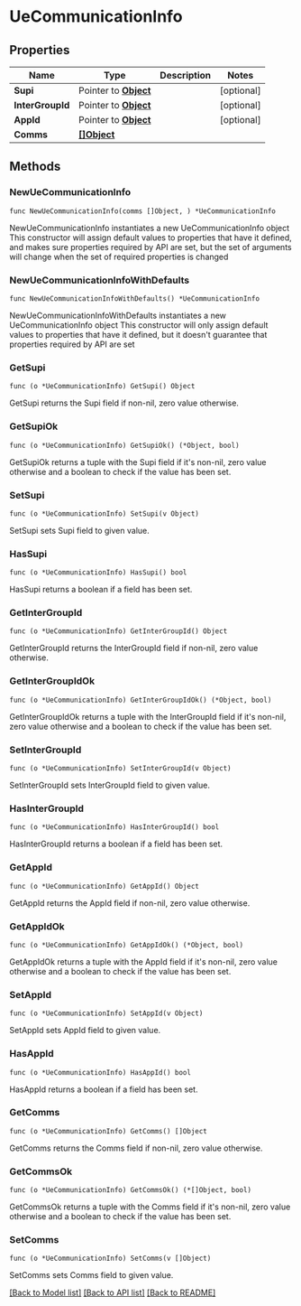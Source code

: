 # UeCommunicationInfo

## Properties

Name | Type | Description | Notes
------------ | ------------- | ------------- | -------------
**Supi** | Pointer to [**Object**](Object.md) |  | [optional] 
**InterGroupId** | Pointer to [**Object**](Object.md) |  | [optional] 
**AppId** | Pointer to [**Object**](Object.md) |  | [optional] 
**Comms** | [**[]Object**](Object.md) |  | 

## Methods

### NewUeCommunicationInfo

`func NewUeCommunicationInfo(comms []Object, ) *UeCommunicationInfo`

NewUeCommunicationInfo instantiates a new UeCommunicationInfo object
This constructor will assign default values to properties that have it defined,
and makes sure properties required by API are set, but the set of arguments
will change when the set of required properties is changed

### NewUeCommunicationInfoWithDefaults

`func NewUeCommunicationInfoWithDefaults() *UeCommunicationInfo`

NewUeCommunicationInfoWithDefaults instantiates a new UeCommunicationInfo object
This constructor will only assign default values to properties that have it defined,
but it doesn't guarantee that properties required by API are set

### GetSupi

`func (o *UeCommunicationInfo) GetSupi() Object`

GetSupi returns the Supi field if non-nil, zero value otherwise.

### GetSupiOk

`func (o *UeCommunicationInfo) GetSupiOk() (*Object, bool)`

GetSupiOk returns a tuple with the Supi field if it's non-nil, zero value otherwise
and a boolean to check if the value has been set.

### SetSupi

`func (o *UeCommunicationInfo) SetSupi(v Object)`

SetSupi sets Supi field to given value.

### HasSupi

`func (o *UeCommunicationInfo) HasSupi() bool`

HasSupi returns a boolean if a field has been set.

### GetInterGroupId

`func (o *UeCommunicationInfo) GetInterGroupId() Object`

GetInterGroupId returns the InterGroupId field if non-nil, zero value otherwise.

### GetInterGroupIdOk

`func (o *UeCommunicationInfo) GetInterGroupIdOk() (*Object, bool)`

GetInterGroupIdOk returns a tuple with the InterGroupId field if it's non-nil, zero value otherwise
and a boolean to check if the value has been set.

### SetInterGroupId

`func (o *UeCommunicationInfo) SetInterGroupId(v Object)`

SetInterGroupId sets InterGroupId field to given value.

### HasInterGroupId

`func (o *UeCommunicationInfo) HasInterGroupId() bool`

HasInterGroupId returns a boolean if a field has been set.

### GetAppId

`func (o *UeCommunicationInfo) GetAppId() Object`

GetAppId returns the AppId field if non-nil, zero value otherwise.

### GetAppIdOk

`func (o *UeCommunicationInfo) GetAppIdOk() (*Object, bool)`

GetAppIdOk returns a tuple with the AppId field if it's non-nil, zero value otherwise
and a boolean to check if the value has been set.

### SetAppId

`func (o *UeCommunicationInfo) SetAppId(v Object)`

SetAppId sets AppId field to given value.

### HasAppId

`func (o *UeCommunicationInfo) HasAppId() bool`

HasAppId returns a boolean if a field has been set.

### GetComms

`func (o *UeCommunicationInfo) GetComms() []Object`

GetComms returns the Comms field if non-nil, zero value otherwise.

### GetCommsOk

`func (o *UeCommunicationInfo) GetCommsOk() (*[]Object, bool)`

GetCommsOk returns a tuple with the Comms field if it's non-nil, zero value otherwise
and a boolean to check if the value has been set.

### SetComms

`func (o *UeCommunicationInfo) SetComms(v []Object)`

SetComms sets Comms field to given value.



[[Back to Model list]](../README.md#documentation-for-models) [[Back to API list]](../README.md#documentation-for-api-endpoints) [[Back to README]](../README.md)



